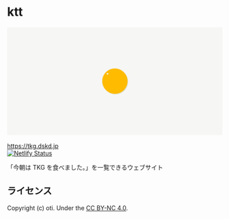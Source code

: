 # ktt

![カバー画像](src/image/og-image.png)

https://tkg.dskd.jp  
[![Netlify Status](https://api.netlify.com/api/v1/badges/2c2760d1-f967-4aac-bbd8-efdaa36260fa/deploy-status)](https://app.netlify.com/sites/tkg-oti/deploys)

「今朝は TKG を食べました。」を一覧できるウェブサイト

## ライセンス

Copyright (c) oti. Under the [CC BY-NC 4.0](https://creativecommons.org/licenses/by-nc/4.0/deed.ja).
